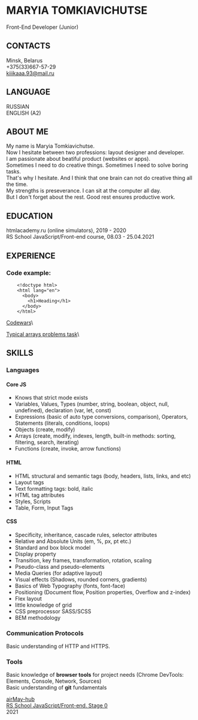 # MARYIA TOMKIAVICHUTSE

Front-End Developer (Junior)

## CONTACTS

Minsk, Belarus\
+375(33)667-57-29\
kiiikaaa.93@mail.ru

## LANGUAGE

RUSSIAN\
ENGLISH (A2)

## ABOUT ME

My name is Maryia Tomkiavichutse.\
Now I hesitate between two professions: layout designer and developer.\
I am passionate about beatiful product (websites or apps).\
Sometimes I need to do creative things. Sometimes I need to solve boring tasks.\
That's why I hesitate. And I think that one brain can not do creative thing all the time.\
My strengths is preseverance. I can sit at the computer all day.\
But I don't forget about the rest. Good rest ensures productive work.

## EDUCATION

htmlacademy.ru (online simulators), 2019 - 2020\
RS School JavaScript/Front-end course, 08.03 - 25.04.2021

## EXPERIENCE

### Code example:

```
    <!doctype html>
    <html lang="en">
      <body>
        <h1>Heading</h1>
      </body>
    </html>
```

[Codewars](https://www.codewars.com/users/airMay-hub/completed_solutions)\

[Typical arrays problems task](https://github.com/airMay-hub/typical-arrays-problems/commit/19b1c7455b5572eec541d118e532f89c277fd8b3)\

## SKILLS

### Languages

#### Core JS

* Knows that strict mode exists
* Variables, Values, Types (number, string, boolean, object, null, undefined), declaration (var, let, const)
* Expressions (basic of auto type conversions, comparison), Operators, Statements (literals, conditions, loops)
* Objects (create, modify)
* Arrays (create, modify, indexes, length, built-in methods: sorting, filtering, search, iterating)
* Functions (create, invoke, arrow functions)

#### HTML

* HTML structural and semantic tags (body, headers, lists, links, and etc)
* Layout tags
* Text formatting tags: bold, italic
* HTML tag attributes
* Styles, Scripts
* Table, Form, Input Tags

#### CSS

* Specificity, inheritance, cascade rules, selector attributes
* Relative and Absolute Units (em, %, px, pt etc.)
* Standard and box block model
* Display property
* Transition, key frames, transformation, rotation, scaling
* Pseudo-class and pseudo-elements
* Media Queries (for adaptive layout)
* Visual effects (Shadows, rounded corners, gradients)
* Basics of Web Typography (fonts, font-face)
* Positioning (Document flow, Position properties, Overflow and z-index)
* Flex layout
* little knowledge of grid
* CSS preprocessor SASS/SCSS
* BEM methodology

### Communication Protocols

Basic understanding of HTTP and HTTPS.

### Tools

Basic knowledge of **browser tools** for project needs (Chrome DevTools: Elements, Console, Network, Sources)\
Basic understanding of **git** fundamentals

[airMay-hub](https://github.com/airMay-hub)\
[RS School JavaScript/Front-end. Stage 0](https://rs.school/js-stage0/)\
2021